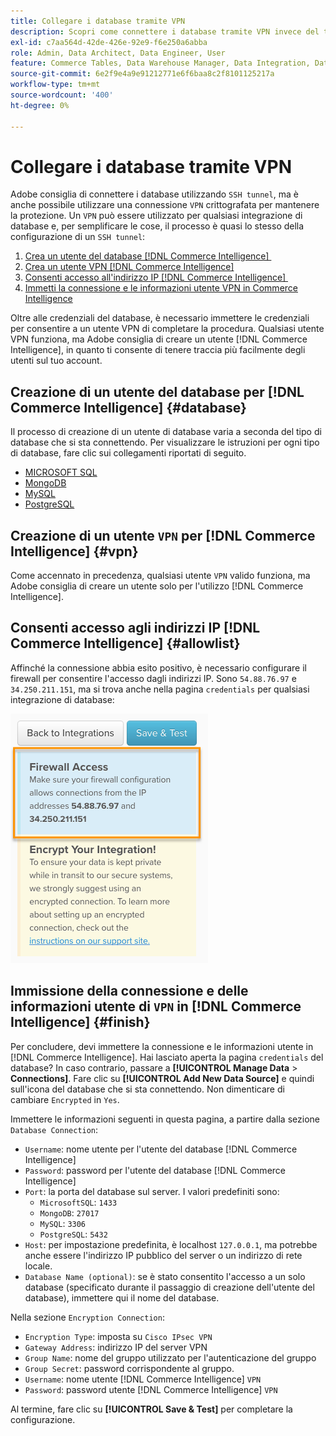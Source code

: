 ```yaml
---
title: Collegare i database tramite VPN
description: Scopri come connettere i database tramite VPN invece del tunnel SSH.
exl-id: c7aa564d-42de-426e-92e9-f6e250a6abba
role: Admin, Data Architect, Data Engineer, User
feature: Commerce Tables, Data Warehouse Manager, Data Integration, Data Import/Export
source-git-commit: 6e2f9e4a9e91212771e6f6baa8c2f8101125217a
workflow-type: tm+mt
source-wordcount: '400'
ht-degree: 0%

---
```


# Collegare i database tramite VPN

Adobe consiglia di connettere i database utilizzando `SSH tunnel`, ma è anche possibile utilizzare una connessione `VPN` crittografata per mantenere la protezione. Un `VPN` può essere utilizzato per qualsiasi integrazione di database e, per semplificare le cose, il processo è quasi lo stesso della configurazione di un `SSH tunnel`:

1. [Crea un utente del database  [!DNL Commerce Intelligence] &#x200B;](#database)
1. [Crea un utente VPN  [!DNL Commerce Intelligence] &#x200B;](#vpn)
1. [Consenti accesso all&#39;indirizzo IP  [!DNL Commerce Intelligence] &#x200B;](#allowlist)
1. [Immetti la connessione e le informazioni utente VPN in Commerce Intelligence](#finish)

Oltre alle credenziali del database, è necessario immettere le credenziali per consentire a un utente VPN di completare la procedura. Qualsiasi utente VPN funziona, ma Adobe consiglia di creare un utente [!DNL Commerce Intelligence], in quanto ti consente di tenere traccia più facilmente degli utenti sul tuo account.

## Creazione di un utente del database per [!DNL Commerce Intelligence] {#database}

Il processo di creazione di un utente di database varia a seconda del tipo di database che si sta connettendo. Per visualizzare le istruzioni per ogni tipo di database, fare clic sui collegamenti riportati di seguito.

* [MICROSOFT SQL](../integrations/microsoft-sql-server.md)
* [MongoDB](../integrations/databases-via-a-vpn.md)
* [MySQL](../integrations/mysql-via-a-direct-connection.md)
* [PostgreSQL](../integrations/postgresql.md)

## Creazione di un utente `VPN` per [!DNL Commerce Intelligence] {#vpn}

Come accennato in precedenza, qualsiasi utente `VPN` valido funziona, ma Adobe consiglia di creare un utente solo per l&#39;utilizzo [!DNL Commerce Intelligence].

## Consenti accesso agli indirizzi IP [!DNL Commerce Intelligence] {#allowlist}

Affinché la connessione abbia esito positivo, è necessario configurare il firewall per consentire l&#39;accesso dagli indirizzi IP. Sono `54.88.76.97` e `34.250.211.151`, ma si trova anche nella pagina `credentials` per qualsiasi integrazione di database:

![MBI_Allow_Access_IPs.png](../../../assets/MBI_allow_access_IPs.png)

## Immissione della connessione e delle informazioni utente di `VPN` in [!DNL Commerce Intelligence] {#finish}

Per concludere, devi immettere la connessione e le informazioni utente in [!DNL Commerce Intelligence]. Hai lasciato aperta la pagina `credentials` del database? In caso contrario, passare a **[!UICONTROL Manage Data** > **Connections]**. Fare clic su **[!UICONTROL Add New Data Source]** e quindi sull&#39;icona del database che si sta connettendo. Non dimenticare di cambiare `Encrypted` in `Yes`.

Immettere le informazioni seguenti in questa pagina, a partire dalla sezione `Database Connection`:

* `Username`: nome utente per l&#39;utente del database [!DNL Commerce Intelligence]
* `Password`: password per l&#39;utente del database [!DNL Commerce Intelligence]
* `Port`: la porta del database sul server. I valori predefiniti sono:
   * `MicrosoftSQL`: `1433`
   * `MongoDB`: `27017`
   * `MySQL`: `3306`
   * `PostgreSQL`: `5432`
* `Host`: per impostazione predefinita, è localhost `127.0.0.1`, ma potrebbe anche essere l&#39;indirizzo IP pubblico del server o un indirizzo di rete locale.
* `Database Name (optional)`: se è stato consentito l&#39;accesso a un solo database (specificato durante il passaggio di creazione dell&#39;utente del database), immettere qui il nome del database.

Nella sezione `Encryption Connection`:

* `Encryption Type`: imposta su `Cisco IPsec VPN`
* `Gateway Address`: indirizzo IP del server VPN
* `Group Name`: nome del gruppo utilizzato per l&#39;autenticazione del gruppo
* `Group Secret`: password corrispondente al gruppo.
* `Username`: nome utente [!DNL Commerce Intelligence] `VPN`
* `Password`: password utente [!DNL Commerce Intelligence] `VPN`

Al termine, fare clic su **[!UICONTROL Save & Test]** per completare la configurazione.
